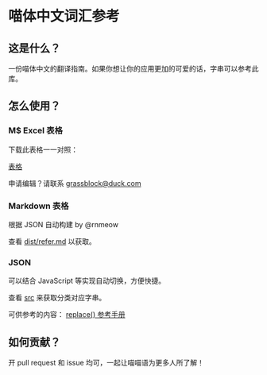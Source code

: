 # 喵体中文词汇参考

## 这是什么？

一份喵体中文的翻译指南。如果你想让你的应用更加的可爱的话，字串可以参考此库。

## 怎么使用？

### M$ Excel 表格

下载此表格一一对照：

[表格](https://grassblock-my.sharepoint.com/:x:/g/personal/me_imgb_ml/EZbMkNxS-OZMl92yCajqPYgBfRMog7faC0Ru6r1t-DMtKg?e=c7eeGM)

申请编辑？请联系 <grassblock@duck.com>

### Markdown 表格

根据 JSON 自动构建 by @rnmeow

查看 [dist/refer.md](./dist/refer.md) 以获取。

### JSON

可以结合 JavaScript 等实现自动切换，方便快捷。

查看 [src](./src) 来获取分类对应字串。

可供参考的内容： [replace() 参考手册](https://www.runoob.com/jsref/jsref-replace.html)

## 如何贡献？

开 pull request 和 issue 均可，一起让喵喵语为更多人所了解！
